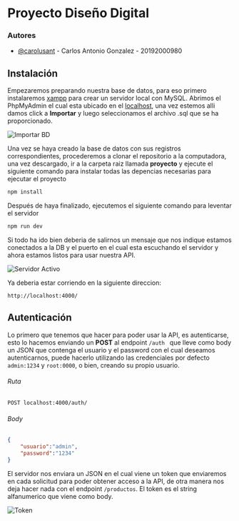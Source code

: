 
# Proyecto Diseño Digital
### Autores

- [@carolusant](https://github.com/carolusant) - Carlos Antonio Gonzalez - 20192000980

 ## Instalación

Empezaremos preparando nuestra base de datos, para eso primero instalaremos [xampp](https://www.apachefriends.org/download.html) para crear un servidor local con MySQL. Abrimos el PhpMyAdmin el cual esta ubicado en el [localhost](http://localhost/phpmyadmin/), una vez estemos alli damos click a **Importar** y luego seleccionamos el archivo .sql que se ha proporcionado.


![Importar BD](https://i.postimg.cc/9f4rGCRQ/image.png)

Una vez se haya creado la base de datos con sus registros correspondientes, procederemos a clonar el repositorio a la computadora, una vez descargado, ir a la carpeta raiz llamada **proyecto** y ejecute el siguiente comando para instalar todas las depencias necesarias para ejecutar el proyecto
```bash
npm install
```
Después de haya finalizado, ejecutemos el siguiente comando para leventar el servidor
```bash
npm run dev
```
Si todo ha ido bien deberia de salirnos un mensaje que nos indique estamos conectados a la DB y el puerto en el cual esta escuchando el servidor y ahora estamos listos para usar nuestra API.

![Servidor Activo](https://i.postimg.cc/SN6M1SxT/image.png)

Ya deberia estar corriendo en la siguiente direccion:
```http
http://localhost:4000/
```
## Autenticación
Lo primero que tenemos que hacer para poder usar la API, es autenticarse, esto lo hacemos enviando un **POST** al endpoint `/auth ` que lleve como body un JSON que contenga el usuario y el password con el cual deseamos autenticarnos, puede hacerlo utilizando las credenciales por defecto `admin:1234` y `root:0000`, o bien, creando su propio usuario. 

###### Ruta
```http
POST localhost:4000/auth/
```
###### Body
```json
{
	"usuario":"admin",
	"password":"1234"
}
```



El servidor nos enviara un JSON en el cual viene un token que enviaremos en cada solicitud para poder obtener acceso a la API, de otra manera nos deja hacer nada con el endpoint `/productos`. El token es el string alfanumerico que viene como body.

![Token](https://i.postimg.cc/HxNwmBq6/image.png)



